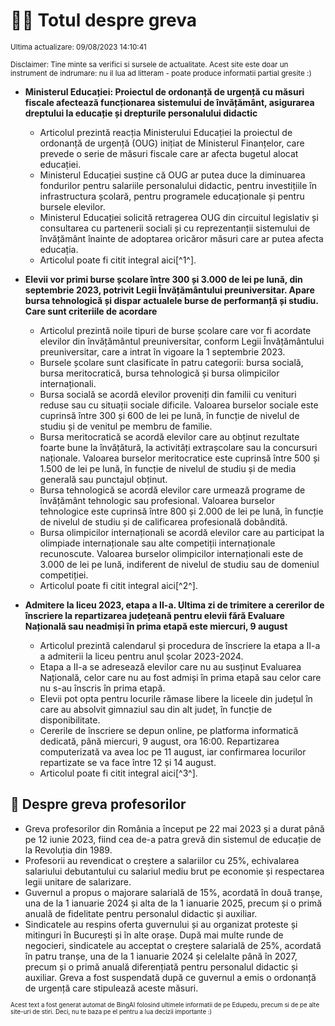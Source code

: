 # 👩‍🏫 Totul despre greva
<sub>Ultima actualizare: 09/08/2023 14:10:41</sub>

<sub>Disclaimer: Tine minte sa verifici si sursele de actualitate. Acest site este doar un instrument de indrumare: nu il lua ad litteram - poate produce informatii partial gresite :)</sub>

- **Ministerul Educației: Proiectul de ordonanță de urgență cu măsuri fiscale afectează funcționarea sistemului de învățământ, asigurarea dreptului la educație și drepturile personalului didactic**
  - Articolul prezintă reacția Ministerului Educației la proiectul de ordonanță de urgență (OUG) inițiat de Ministerul Finanțelor, care prevede o serie de măsuri fiscale care ar afecta bugetul alocat educației.
  - Ministerul Educației susține că OUG ar putea duce la diminuarea fondurilor pentru salariile personalului didactic, pentru investițiile în infrastructura școlară, pentru programele educaționale și pentru bursele elevilor.
  - Ministerul Educației solicită retragerea OUG din circuitul legislativ și consultarea cu partenerii sociali și cu reprezentanții sistemului de învățământ înainte de adoptarea oricăror măsuri care ar putea afecta educația.
  - Articolul poate fi citit integral aici[^1^].

- **Elevii vor primi burse școlare între 300 și 3.000 de lei pe lună, din septembrie 2023, potrivit Legii Învățământului preuniversitar. Apare bursa tehnologică și dispar actualele burse de performanță și studiu. Care sunt criteriile de acordare**
  - Articolul prezintă noile tipuri de burse școlare care vor fi acordate elevilor din învățământul preuniversitar, conform Legii Învățământului preuniversitar, care a intrat în vigoare la 1 septembrie 2023.
  - Bursele școlare sunt clasificate în patru categorii: bursa socială, bursa meritocratică, bursa tehnologică și bursa olimpicilor internaționali.
  - Bursa socială se acordă elevilor proveniți din familii cu venituri reduse sau cu situații sociale dificile. Valoarea burselor sociale este cuprinsă între 300 și 600 de lei pe lună, în funcție de nivelul de studiu și de venitul pe membru de familie.
  - Bursa meritocratică se acordă elevilor care au obținut rezultate foarte bune la învățătură, la activități extrașcolare sau la concursuri naționale. Valoarea burselor meritocratice este cuprinsă între 500 și 1.500 de lei pe lună, în funcție de nivelul de studiu și de media generală sau punctajul obținut.
  - Bursa tehnologică se acordă elevilor care urmează programe de învățământ tehnologic sau profesional. Valoarea burselor tehnologice este cuprinsă între 800 și 2.000 de lei pe lună, în funcție de nivelul de studiu și de calificarea profesională dobândită.
  - Bursa olimpicilor internaționali se acordă elevilor care au participat la olimpiade internaționale sau alte competiții internaționale recunoscute. Valoarea burselor olimpicilor internaționali este de 3.000 de lei pe lună, indiferent de nivelul de studiu sau de domeniul competiției.
  - Articolul poate fi citit integral aici[^2^].

- **Admitere la liceu 2023, etapa a II-a. Ultima zi de trimitere a cererilor de înscriere la repartizarea județeană pentru elevii fără Evaluare Națională sau neadmiși în prima etapă este miercuri, 9 august**
  - Articolul prezintă calendarul și procedura de înscriere la etapa a II-a a admiterii la liceu pentru anul școlar 2023-2024.
  - Etapa a II-a se adresează elevilor care nu au susținut Evaluarea Națională, celor care nu au fost admiși în prima etapă sau celor care nu s-au înscris în prima etapă.
  - Elevii pot opta pentru locurile rămase libere la liceele din județul în care au absolvit gimnaziul sau din alt județ, în funcție de disponibilitate.
  - Cererile de înscriere se depun online, pe platforma informatică dedicată, până miercuri, 9 august, ora 16:00. Repartizarea computerizată va avea loc pe 11 august, iar confirmarea locurilor repartizate se va face între 12 și 14 august.
  - Articolul poate fi citit integral aici[^3^].

## 🏫 Despre greva profesorilor

- Greva profesorilor din România a început pe 22 mai 2023 și a durat până pe 12 iunie 2023, fiind cea de-a patra grevă din sistemul de educație de la Revoluția din 1989.
- Profesorii au revendicat o creștere a salariilor cu 25%, echivalarea salariului debutantului cu salariul mediu brut pe economie și respectarea legii unitare de salarizare.
- Guvernul a propus o majorare salarială de 15%, acordată în două tranșe, una de la 1 ianuarie 2024 și alta de la 1 ianuarie 2025, precum și o primă anuală de fidelitate pentru personalul didactic și auxiliar.
- Sindicatele au respins oferta guvernului și au organizat proteste și mitinguri în București și în alte orașe. După mai multe runde de negocieri, sindicatele au acceptat o creștere salarială de 25%, acordată în patru tranșe, una de la 1 ianuarie 2024 și celelalte până în 2027, precum și o primă anuală diferențiată pentru personalul didactic și auxiliar. Greva a fost suspendată după ce guvernul a emis o ordonanță de urgență care stipulează aceste măsuri.


<sub><sub>Acest text a fost generat automat de BingAI folosind ultimele informatii de pe Edupedu, precum si de pe alte site-uri de stiri. Deci, nu te baza pe el pentru a lua decizii importante :)</sub></sub>